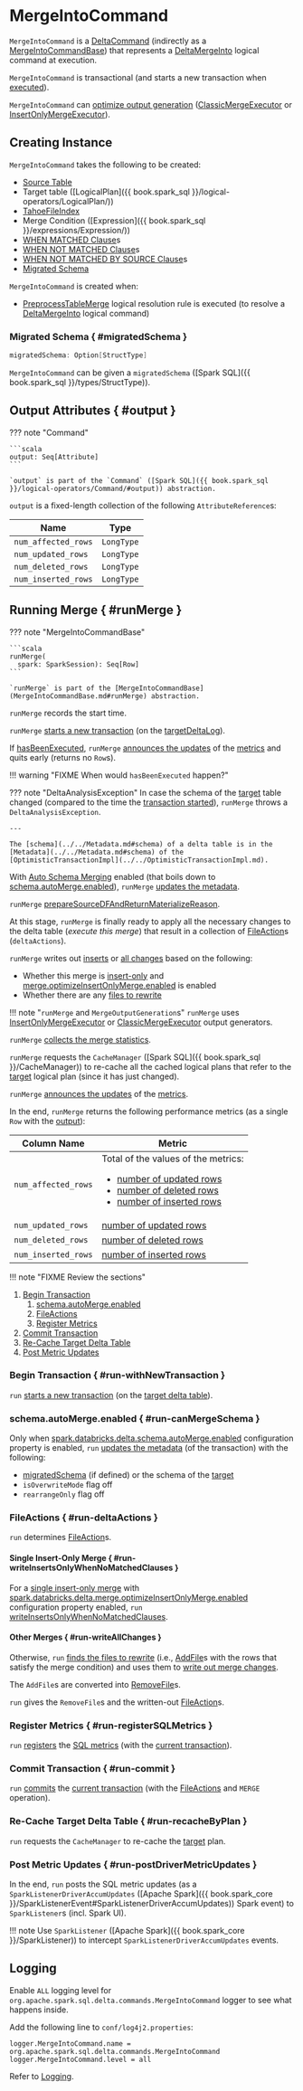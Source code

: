 # MergeIntoCommand

`MergeIntoCommand` is a [DeltaCommand](../DeltaCommand.md) (indirectly as a [MergeIntoCommandBase](MergeIntoCommandBase.md)) that represents a [DeltaMergeInto](DeltaMergeInto.md) logical command at execution.

`MergeIntoCommand` is transactional (and starts a new transaction when [executed](#runMerge)).

`MergeIntoCommand` can [optimize output generation](MergeOutputGeneration.md) ([ClassicMergeExecutor](ClassicMergeExecutor.md) or [InsertOnlyMergeExecutor](InsertOnlyMergeExecutor.md)).

## Creating Instance

`MergeIntoCommand` takes the following to be created:

* [Source Table](MergeIntoCommandBase.md#source)
* <span id="target"> Target table ([LogicalPlan]({{ book.spark_sql }}/logical-operators/LogicalPlan/))
* <span id="targetFileIndex"> [TahoeFileIndex](../../TahoeFileIndex.md)
* <span id="condition"> Merge Condition ([Expression]({{ book.spark_sql }}/expressions/Expression/))
* <span id="matchedClauses"> [WHEN MATCHED Clause](DeltaMergeIntoMatchedClause.md)s
* <span id="notMatchedClauses"> [WHEN NOT MATCHED Clause](DeltaMergeIntoNotMatchedClause.md)s
* <span id="notMatchedBySourceClauses"> [WHEN NOT MATCHED BY SOURCE Clause](DeltaMergeIntoNotMatchedBySourceClause.md)s
* [Migrated Schema](#migratedSchema)

`MergeIntoCommand` is created when:

* [PreprocessTableMerge](../../PreprocessTableMerge.md) logical resolution rule is executed (to resolve a [DeltaMergeInto](DeltaMergeInto.md) logical command)

### Migrated Schema { #migratedSchema }

```scala
migratedSchema: Option[StructType]
```

`MergeIntoCommand` can be given a `migratedSchema` ([Spark SQL]({{ book.spark_sql }}/types/StructType)).

## Output Attributes { #output }

??? note "Command"

    ```scala
    output: Seq[Attribute]
    ```

    `output` is part of the `Command` ([Spark SQL]({{ book.spark_sql }}/logical-operators/Command/#output)) abstraction.

`output` is a fixed-length collection of the following `AttributeReference`s:

Name | Type
-----|-----
 `num_affected_rows` | `LongType`
 `num_updated_rows` | `LongType`
 `num_deleted_rows` | `LongType`
 `num_inserted_rows` | `LongType`

## Running Merge { #runMerge }

??? note "MergeIntoCommandBase"

    ```scala
    runMerge(
      spark: SparkSession): Seq[Row]
    ```

    `runMerge` is part of the [MergeIntoCommandBase](MergeIntoCommandBase.md#runMerge) abstraction.

`runMerge` records the start time.

`runMerge` [starts a new transaction](../../DeltaLog.md#withNewTransaction) (on the [targetDeltaLog](MergeIntoCommandBase.md#targetDeltaLog)).

If [hasBeenExecuted](#hasBeenExecuted), `runMerge` [announces the updates](../DeltaCommand.md#sendDriverMetrics) of the [metrics](MergeIntoCommandBase.md#metrics) and quits early (returns no `Row`s).

!!! warning "FIXME When would `hasBeenExecuted` happen?"

??? note "DeltaAnalysisException"
    In case the schema of the [target](#target) table changed (compared to the time the [transaction started](MergeIntoCommandBase.md#targetDeltaLog)), `runMerge` throws a `DeltaAnalysisException`.

    ---

    The [schema](../../Metadata.md#schema) of a delta table is in the [Metadata](../../Metadata.md#schema) of the [OptimisticTransactionImpl](../../OptimisticTransactionImpl.md).

With [Auto Schema Merging](MergeIntoCommandBase.md#canMergeSchema) enabled (that boils down to [schema.autoMerge.enabled](../../configuration-properties/index.md#schema.autoMerge.enabled)), `runMerge` [updates the metadata](../../ImplicitMetadataOperation.md#updateMetadata).

`runMerge` [prepareSourceDFAndReturnMaterializeReason](#prepareSourceDFAndReturnMaterializeReason).

At this stage, `runMerge` is finally ready to apply all the necessary changes to the delta table (_execute this merge_) that result in a collection of [FileAction](../../FileAction.md)s (`deltaActions`).

`runMerge` writes out [inserts](InsertOnlyMergeExecutor.md#writeOnlyInserts) or [all changes](ClassicMergeExecutor.md#writeAllChanges) based on the following:

* Whether this merge is [insert-only](index.md#insert-only-merges) and [merge.optimizeInsertOnlyMerge.enabled](../../configuration-properties/index.md#MERGE_INSERT_ONLY_ENABLED) is enabled
* Whether there are any [files to rewrite](ClassicMergeExecutor.md#findTouchedFiles)

!!! note "`runMerge` and `MergeOutputGeneration`s"
    `runMerge` uses [InsertOnlyMergeExecutor](InsertOnlyMergeExecutor.md) or [ClassicMergeExecutor](ClassicMergeExecutor.md) output generators.

`runMerge` [collects the merge statistics](MergeIntoCommandBase.md#collectMergeStats).

`runMerge` requests the `CacheManager` ([Spark SQL]({{ book.spark_sql }}/CacheManager)) to re-cache all the cached logical plans that refer to the [target](#target) logical plan (since it has just changed).

`runMerge` [announces the updates](../DeltaCommand.md#sendDriverMetrics) of the [metrics](MergeIntoCommandBase.md#metrics).

In the end, `runMerge` returns the following performance metrics (as a single `Row` with the [output](#output)):

Column Name | Metric
------------|-------
 `num_affected_rows` | Total of the values of the metrics: <ul><li>[number of updated rows](MergeIntoCommandBase.md#numTargetRowsUpdated)<li>[number of deleted rows](MergeIntoCommandBase.md#numTargetRowsDeleted)<li>[number of inserted rows](MergeIntoCommandBase.md#numTargetRowsInserted)</ul>
 `num_updated_rows` | [number of updated rows](MergeIntoCommandBase.md#numTargetRowsUpdated)
 `num_deleted_rows` | [number of deleted rows](MergeIntoCommandBase.md#numTargetRowsDeleted)
 `num_inserted_rows` | [number of inserted rows](MergeIntoCommandBase.md#numTargetRowsInserted)

!!! note "FIXME Review the sections"

1. [Begin Transaction](#run-withNewTransaction)
    1. [schema.autoMerge.enabled](#run-canMergeSchema)
    1. [FileActions](#run-deltaActions)
    1. [Register Metrics](#run-registerSQLMetrics)
1. [Commit Transaction](#run-commit)
1. [Re-Cache Target Delta Table](#run-recacheByPlan)
1. [Post Metric Updates](#run-postDriverMetricUpdates)

### Begin Transaction { #run-withNewTransaction }

`run` [starts a new transaction](../../DeltaLog.md#withNewTransaction) (on the [target delta table](#targetDeltaLog)).

### schema.autoMerge.enabled { #run-canMergeSchema }

Only when [spark.databricks.delta.schema.autoMerge.enabled](../../configuration-properties/DeltaSQLConf.md#DELTA_SCHEMA_AUTO_MIGRATE) configuration property is enabled, `run` [updates the metadata](../../ImplicitMetadataOperation.md#updateMetadata) (of the transaction) with the following:

* [migratedSchema](#migratedSchema) (if defined) or the schema of the [target](#target)
* `isOverwriteMode` flag off
* `rearrangeOnly` flag off

### FileActions { #run-deltaActions }

`run` determines [FileAction](../../FileAction.md)s.

#### Single Insert-Only Merge { #run-writeInsertsOnlyWhenNoMatchedClauses }

For a [single insert-only merge](#isSingleInsertOnly) with [spark.databricks.delta.merge.optimizeInsertOnlyMerge.enabled](../../configuration-properties/DeltaSQLConf.md#MERGE_INSERT_ONLY_ENABLED) configuration property enabled, `run` [writeInsertsOnlyWhenNoMatchedClauses](#writeInsertsOnlyWhenNoMatchedClauses).

#### Other Merges { #run-writeAllChanges }

Otherwise, `run` [finds the files to rewrite](#findTouchedFiles) (i.e., [AddFile](../../AddFile.md)s with the rows that satisfy the merge condition) and uses them to [write out merge changes](#writeAllChanges).

The `AddFile`s are converted into [RemoveFile](../../AddFile.md#remove)s.

`run` gives the `RemoveFile`s and the written-out [FileAction](../../FileAction.md)s.

### Register Metrics { #run-registerSQLMetrics }

`run` [registers](../../SQLMetricsReporting.md#registerSQLMetrics) the [SQL metrics](#metrics) (with the [current transaction](../../OptimisticTransaction.md)).

### Commit Transaction { #run-commit }

`run` [commits](../../OptimisticTransactionImpl.md#commit) the [current transaction](../../OptimisticTransaction.md) (with the [FileActions](#run-deltaActions) and `MERGE` operation).

### Re-Cache Target Delta Table { #run-recacheByPlan }

`run` requests the `CacheManager` to re-cache the [target](#target) plan.

### Post Metric Updates { #run-postDriverMetricUpdates }

In the end, `run` posts the SQL metric updates (as a `SparkListenerDriverAccumUpdates` ([Apache Spark]({{ book.spark_core }}/SparkListenerEvent#SparkListenerDriverAccumUpdates)) Spark event) to `SparkListener`s (incl. Spark UI).

!!! note
    Use `SparkListener` ([Apache Spark]({{ book.spark_core }}/SparkListener)) to intercept `SparkListenerDriverAccumUpdates` events.

## Logging

Enable `ALL` logging level for `org.apache.spark.sql.delta.commands.MergeIntoCommand` logger to see what happens inside.

Add the following line to `conf/log4j2.properties`:

```text
logger.MergeIntoCommand.name = org.apache.spark.sql.delta.commands.MergeIntoCommand
logger.MergeIntoCommand.level = all
```

Refer to [Logging](../../logging.md).
